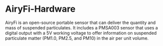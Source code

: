 # AiryFi-Hardware

AiryFi is an open-source portable sensor that can deliver the quantity and mass of suspended particulates. It includes a PMSA003 sensor that uses a digital output with a 5V working voltage to offer information on suspended particulate matter (PM1.0, PM2.5, and PM10) in the air per unit volume.
